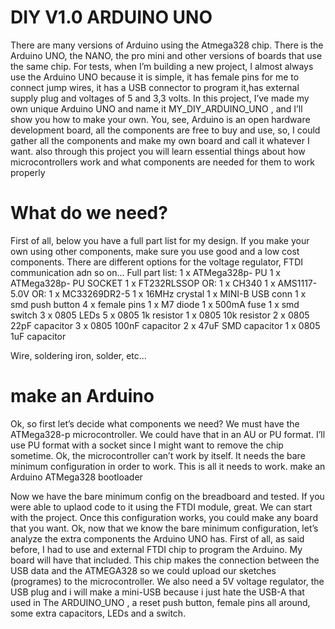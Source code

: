 # DIY V1.0 ARDUINO UNO 

There are many versions of Arduino using the Atmega328 chip. 
There is the Arduino UNO, the NANO, 
the pro mini and other versions of boards that use the same chip.
For tests, when I’m building a new project, I almost always use the Arduino UNO because it is simple, it has female pins for me to connect jump wires,
it has a USB connector to program it,has external supply plug and voltages of 5 and 3,3 volts.
In this project, I’ve made my own unique Arduino UNO and name it MY_DIY_ARDUINO_UNO
, and I’ll show you how to make your own.
You, see, Arduino is an open hardware development board, all the components are free to buy and use, so,
I could gather all the components and make my own board and call it whatever I want. 
also through this project you will learn essential things about how microcontrollers work and what components are needed for them to work properly  

# What do we need?

First of all, below you have a full part list for my design.
If you make your own using other components, 
make sure you use good and a low cost components. 
There are different options for the voltage regulator, 
FTDI communication adn so on...
Full part list:
 1 x ATMega328p- PU 
1 x ATMega328p- PU SOCKET 
1 x FT232RLSSOP 
    OR: 1 x CH340 
1 x AMS1117-5.0V 
    OR: 1 x MC33269DR2-5 
1 x 16MHz crystal 
1 x MINI-B USB conn 
1 x smd push button 
4 x female pins 
1 x M7 diode 
1 x 500mA fuse 
1 x smd switch 
3 x 0805 LEDs 
5 x 0805 1k resistor 
1 x 0805 10k resistor 
2 x 0805 22pF capacitor 
3 x 0805 100nF capacitor 
2 x 47uF SMD capacitor 
1 x 0805 1uF capacitor 

Wire, soldering iron, solder, etc...

# make an Arduino

Ok, so first let’s decide what components we need? We must have the ATMega328-p microcontroller. We could have that in an AU or PU format. I’ll use PU format with a socket since I might want to remove the chip sometime.
Ok, the microcontroller can’t work by itself. It needs the bare minimum configuration in order to work. This is all it needs to work.
make an Arduino ATMega328 bootloader

Now we have the bare minimum config on the breadboard and tested.
If you were able to uplaod code to it using the FTDI module, 
great. We can start with the project. Once this configuration works, 
you could make any board that you want.
Ok, now that we know the bare minimum configuration, 
let’s analyze the extra components the Arduino UNO has. 
First of all, as said before, 
I had to use and external FTDI chip to program the Arduino. 
My board will have that included. This chip makes the connection between the USB data and the ATMEGA328 so we could upload our sketches (programes) to the microcontroller. 
We also need a 5V voltage regulator, 
the USB plug and i will make a mini-USB because i just hate the USB-A that used in The ARDUINO_UNO ,
a reset push button, female pins all around, 
some extra capacitors, LEDs and a switch. 
